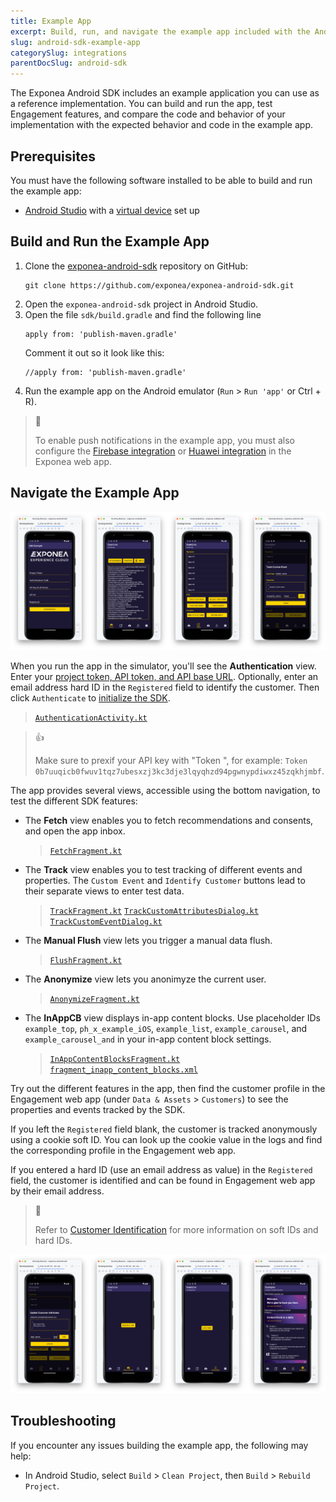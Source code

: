 ```yaml
---
title: Example App
excerpt: Build, run, and navigate the example app included with the Android SDK
slug: android-sdk-example-app
categorySlug: integrations
parentDocSlug: android-sdk
---
```


The Exponea Android SDK includes an example application you can use as a reference implementation. You can build and run the app, test Engagement features, and compare the code and behavior of your implementation with the expected behavior and code in the example app.

## Prerequisites

You must have the following software installed to be able to build and run the example app:

- [Android Studio](https://developer.android.com/studio) with a [virtual device](https://developer.android.com/studio/run/managing-avds) set up

## Build and Run the Example App

1. Clone the [exponea-android-sdk](https://github.com/exponea/exponea-android-sdk) repository on GitHub:
   ```shell
   git clone https://github.com/exponea/exponea-android-sdk.git
   ```
2. Open the `exponea-android-sdk` project in Android Studio.
3. Open the file `sdk/build.gradle` and find the following line 
   ```
   apply from: 'publish-maven.gradle'
   ```
   Comment it out so it look like this:
   ```
   //apply from: 'publish-maven.gradle'
   ```
4. Run the example app on the Android emulator (`Run` > `Run 'app'` or Ctrl + R).

> 📘
>
> To enable push notifications in the example app, you must also configure the [Firebase integration](https://documentation.bloomreach.com/engagement/docs/android-sdk-configure-firebase) or [Huawei integration](https://documentation.bloomreach.com/engagement/docs/android-sdk-configure-huawei) in the Exponea web app.

## Navigate the Example App

![Example app screens: configuration, fetch, track, track event](https://raw.githubusercontent.com/exponea/exponea-android-sdk/main/Documentation/images/android-example-app-1.png)

When you run the app in the simulator, you'll see the **Authentication** view. Enter your [project token, API token, and API base URL](mobile-sdks-api-access-management). Optionally, enter an email address hard ID in the `Registered` field to identify the customer. Then click `Authenticate` to [initialize the SDK](ios-sdk-setup#initialize-the-sdk).
> [`AuthenticationActivity.kt`](https://github.com/exponea/exponea-android-sdk/blob/main/app/src/main/java/com/exponea/example/view/AuthenticationActivity.kt)

> 👍
>
> Make sure to prexif your API key with "Token ", for example:
> `Token 0b7uuqicb0fwuv1tqz7ubesxzj3kc3dje3lqyqhzd94pgwnypdiwxz45zqkhjmbf`.

The app provides several views, accessible using the bottom navigation, to test the different SDK features:

- The **Fetch** view enables you to fetch recommendations and consents, and open the app inbox.
  > [`FetchFragment.kt`](https://github.com/exponea/exponea-android-sdk/blob/main/app/src/main/java/com/exponea/example/view/fragments/FetchFragment.kt)
  
- The **Track** view enables you to test tracking of different events and properties. The `Custom Event` and `Identify Customer` buttons lead to their separate views to enter test data.
  > [`TrackFragment.kt`](https://github.com/exponea/exponea-android-sdk/blob/bf48aba5a58e5632bdc5d963c18ee24d7e200ec9/app/src/main/java/com/exponea/example/view/fragments/TrackFragment.kt)
  > [`TrackCustomAttributesDialog.kt`](https://github.com/exponea/exponea-android-sdk/blob/bf48aba5a58e5632bdc5d963c18ee24d7e200ec9/app/src/main/java/com/exponea/example/view/dialogs/TrackCustomAttributesDialog.kt)
  > [`TrackCustomEventDialog.kt`](https://github.com/exponea/exponea-android-sdk/blob/bf48aba5a58e5632bdc5d963c18ee24d7e200ec9/app/src/main/java/com/exponea/example/view/dialogs/TrackCustomEventDialog.kt)

- The **Manual Flush** view lets you trigger a manual data flush.
  > [`FlushFragment.kt`](https://github.com/exponea/exponea-android-sdk/blob/bf48aba5a58e5632bdc5d963c18ee24d7e200ec9/app/src/main/java/com/exponea/example/view/fragments/FlushFragment.kt)

- The **Anonymize** view lets you anonimyze the current user.
  > [`AnonymizeFragment.kt`](https://github.com/exponea/exponea-android-sdk/blob/bf48aba5a58e5632bdc5d963c18ee24d7e200ec9/app/src/main/java/com/exponea/example/view/fragments/AnonymizeFragment.kt)

- The **InAppCB** view displays in-app content blocks. Use placeholder IDs `example_top`, `ph_x_example_iOS`, `example_list`, `example_carousel`, and `example_carousel_and` in your in-app content block settings.
  > [`InAppContentBlocksFragment.kt`](https://github.com/exponea/exponea-android-sdk/blob/bf48aba5a58e5632bdc5d963c18ee24d7e200ec9/app/src/main/java/com/exponea/example/view/fragments/InAppContentBlocksFragment.kt)
  > [`fragment_inapp_content_blocks.xml`](https://github.com/exponea/exponea-android-sdk/blob/main/app/src/main/res/layout/fragment_inapp_content_blocks.xml)

Try out the different features in the app, then find the customer profile in the Engagement web app (under `Data & Assets` > `Customers`) to see the properties and events tracked by the SDK.

If you left the `Registered` field blank, the customer is tracked anonymously using a cookie soft ID. You can look up the cookie value in the logs and find the corresponding profile in the Engagement web app.

If you entered a hard ID (use an email address as value) in the `Registered` field, the customer is identified and can be found in Engagement web app by their email address.

> 📘
>
> Refer to [Customer Identification](https://documentation.bloomreach.com/engagement/docs/customer-identification) for more information on soft IDs and hard IDs.

![Example app screens: identify, flush, anonymize, content blocks](https://raw.githubusercontent.com/exponea/exponea-android-sdk/main/Documentation/images/android-example-app-2.png)

## Troubleshooting

If you encounter any issues building the example app, the following may help:

- In Android Studio, select `Build` > `Clean Project`, then `Build` > `Rebuild Project`.